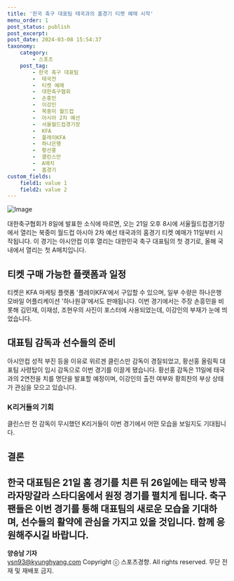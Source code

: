 ```yaml
---
title: '한국 축구 대표팀 태국과의 홈경기 티켓 예매 시작'
menu_order: 1
post_status: publish
post_excerpt: 
post_date: 2024-03-08 15:54:37
taxonomy:
    category:
        - 스포츠
    post_tag:
        - 한국 축구 대표팀
        -  태국전
        -  티켓 예매
        -  대한축구협회
        -  손흥민
        -  이강인
        -  북중미 월드컵
        -  아시아 2차 예선
        -  서울월드컵경기장
        -  KFA
        -  플레이KFA
        -  하나은행
        -  황선홍
        -  클린스만
        -  A매치
        -  홈경기
custom_fields:
    field1: value 1
    field2: value 2
---
```


![Image](https://imgnews.pstatic.net/image/144/2024/03/08/0000947869_001_20240308112201276.jpg?type=w647)

대한축구협회가 8일에 발표한 소식에 따르면, 오는 21일 오후 8시에 서울월드컵경기장에서 열리는 북중미 월드컵 아시아 2차 예선 태국과의 홈경기 티켓 예매가 11일부터 시작됩니다. 이 경기는 아시안컵 이후 열리는 대한민국 축구 대표팀의 첫 경기로, 올해 국내에서 열리는 첫 A매치입니다.
## 티켓 구매 가능한 플랫폼과 일정
티켓은 KFA 마케팅 플랫폼 '플레이KFA'에서 구입할 수 있으며, 일부 수량은 하나은행 모바일 어플리케이션 '하나원큐'에서도 판매됩니다. 이번 경기에서는 주장 손흥민을 비롯해 김민재, 이재성, 조현우의 사진이 포스터에 사용되었는데, 이강인의 부재가 눈에 띄었습니다.
## 대표팀 감독과 선수들의 준비
아시안컵 성적 부진 등을 이유로 위르겐 클린스만 감독이 경질되었고, 황선홍 올림픽 대표팀 사령탑이 임시 감독으로 이번 경기를 이끌게 됐습니다. 황선홍 감독은 11일에 태국과의 2연전을 치를 명단을 발표할 예정이며, 이강인의 출전 여부와 황희찬의 부상 상태가 관심을 모으고 있습니다.
### K리거들의 기회
클린스만 전 감독이 무시했던 K리거들이 이번 경기에서 어떤 모습을 보일지도 기대됩니다. 
## 결론
한국 대표팀은 21일 홈 경기를 치른 뒤 26일에는 태국 방콕 라자망갈라 스타디움에서 원정 경기를 펼치게 됩니다. 축구 팬들은 이번 경기를 통해 대표팀의 새로운 모습을 기대하며, 선수들의 활약에 관심을 가지고 있을 것입니다. 함께 응원해주시길 바랍니다.
---
**양승남 기자**  
ysn93@kyunghyang.com
Copyright ⓒ 스포츠경향. All rights reserved. 무단 전재 및 재배포 금지.  
